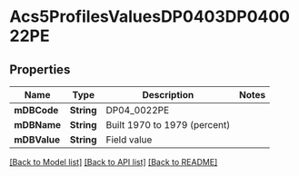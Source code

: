 # Acs5ProfilesValuesDP0403DP040022PE

## Properties
Name | Type | Description | Notes
------------ | ------------- | ------------- | -------------
**mDBCode** | **String** | DP04_0022PE | 
**mDBName** | **String** | Built 1970 to 1979 (percent) | 
**mDBValue** | **String** | Field value | 

[[Back to Model list]](../README.md#documentation-for-models) [[Back to API list]](../README.md#documentation-for-api-endpoints) [[Back to README]](../README.md)


